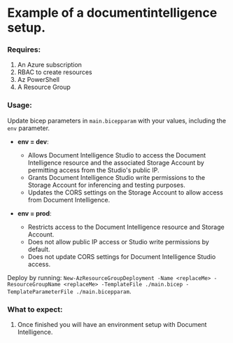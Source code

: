 # Example of a documentintelligence setup.

### Requires:
1. An Azure subscription
2. RBAC to create resources
3. Az PowerShell
4. A Resource Group

### Usage:
Update bicep parameters in `main.bicepparam` with your values, including the `env` parameter.

- **env = dev**:
  - Allows Document Intelligence Studio to access the Document Intelligence resource and the associated Storage Account by permitting access from the Studio's public IP.
  - Grants Document Intelligence Studio write permissions to the Storage Account for inferencing and testing purposes.
  - Updates the CORS settings on the Storage Account to allow access from Document Intelligence.

- **env = prod**:
  - Restricts access to the Document Intelligence resource and Storage Account.
  - Does not allow public IP access or Studio write permissions by default.
  - Does not update CORS settings for Document Intelligence Studio access.

Deploy by running:
`New-AzResourceGroupDeployment -Name <replaceMe> -ResourceGroupName <replaceMe> -TemplateFile ./main.bicep -TemplateParameterFile ./main.bicepparam`.

### What to expect:
1. Once finished you will have an environment setup with Document Intelligence.